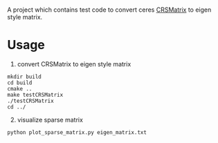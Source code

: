 # 
A project which contains test code to convert ceres [CRSMatrix](http://ceres-solver.org/nnls_solving.html?highlight=crsmatrix#_CPPv4N5ceres9CRSMatrixE) to eigen style matrix.

# Usage
1. convert CRSMatrix to eigen style matrix
```
mkdir build
cd build
cmake ..
make testCRSMatrix
./testCRSMatrix
cd ../
```

2. visualize sparse matrix
```
python plot_sparse_matrix.py eigen_matrix.txt
```

